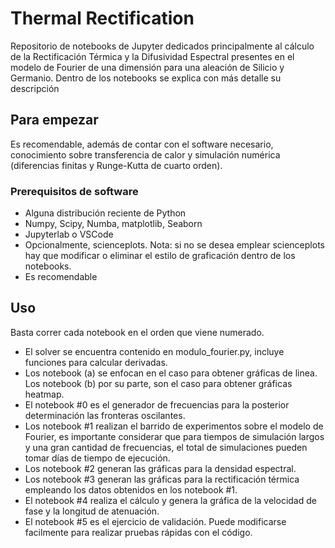 # Thermal Rectification

Repositorio de notebooks de Jupyter dedicados principalmente al cálculo de la Rectificación Térmica y la Difusividad Espectral presentes en el modelo de Fourier de una dimensión para una aleación de Silicio y Germanio. Dentro de los notebooks se explica con más detalle su descripción

## Para empezar

Es recomendable, además de contar con el software necesario, conocimiento sobre transferencia de calor y simulación numérica (diferencias finitas y Runge-Kutta de cuarto orden).

### Prerequisitos de software

* Alguna distribución reciente de Python
* Numpy, Scipy, Numba, matplotlib, Seaborn
* Jupyterlab o VSCode
* Opcionalmente, scienceplots. Nota: si no se desea emplear scienceplots hay que modificar o eliminar el estilo de graficación dentro de los notebooks.
* Es recomendable 

## Uso

Basta correr cada notebook en el orden que viene numerado.

* El solver se encuentra contenido en modulo_fourier.py, incluye funciones para calcular derivadas.
* Los notebook (a) se enfocan en el caso para obtener gráficas de linea. Los notebook (b) por su parte, son el caso para obtener gráficas heatmap.
* El notebook #0 es el generador de frecuencias para la posterior determinación las fronteras oscilantes.
* Los notebook #1 realizan el barrido de experimentos sobre el modelo de Fourier, es importante considerar que para tiempos de simulación largos y una gran cantidad de frecuencias, el total de simulaciones pueden tomar días de tiempo de ejecución.  
* Los notebook #2 generan las gráficas para la densidad espectral.
* Los notebook #3 generan las gráficas para la rectificación térmica empleando los datos obtenidos en los notebook #1.
* El notebook #4 realiza el cálculo y genera la gráfica de la velocidad de fase y la longitud de atenuación.
* El notebook #5 es el ejercicio de validación. Puede modificarse facilmente para realizar pruebas rápidas con el código.
